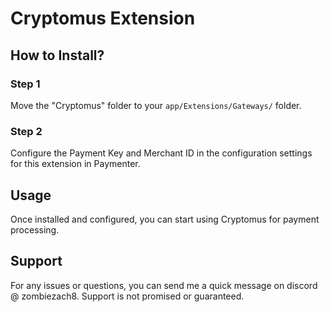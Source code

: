 # Cryptomus Extension

## How to Install?

### Step 1
Move the "Cryptomus" folder to your `app/Extensions/Gateways/` folder.

### Step 2
Configure the Payment Key and Merchant ID in the configuration settings for this extension in Paymenter.

## Usage
Once installed and configured, you can start using Cryptomus for payment processing.

## Support
For any issues or questions, you can send me a quick message on discord @ zombiezach8. Support is not promised or guaranteed.
